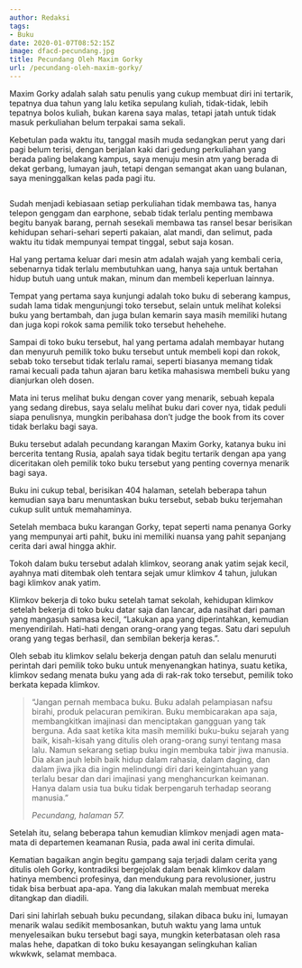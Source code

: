 ```yaml
---
author: Redaksi
tags:
- Buku
date: 2020-01-07T08:52:15Z
image: dfacd-pecundang.jpg
title: Pecundang Oleh Maxim Gorky
url: /pecundang-oleh-maxim-gorky/
---
```


Maxim Gorky adalah salah satu penulis yang cukup membuat diri ini tertarik, tepatnya dua tahun yang lalu ketika sepulang kuliah, tidak-tidak, lebih tepatnya bolos kuliah, bukan karena saya malas, tetapi jatah untuk tidak masuk perkuliahan belum terpakai sama sekali.

Kebetulan pada waktu itu, tanggal masih muda sedangkan perut yang dari pagi belum terisi, dengan berjalan kaki dari gedung perkuliahan yang berada paling belakang kampus, saya menuju mesin atm yang berada di dekat gerbang, lumayan jauh, tetapi dengan semangat akan uang bulanan, saya meninggalkan kelas pada pagi itu.<figure class="wp-block-image size-large">

<img src="https://wildanfauzyart.files.wordpress.com/2020/04/dfacd-pecundang.jpg?w=768" alt="" data-recalc-dims="1" /> </figure> 

Sudah menjadi kebiasaan setiap perkuliahan tidak membawa tas, hanya telepon genggam dan earphone, sebab tidak terlalu penting membawa begitu banyak barang, pernah sesekali membawa tas ransel besar berisikan kehidupan sehari-sehari seperti pakaian, alat mandi, dan selimut, pada waktu itu tidak mempunyai tempat tinggal, sebut saja kosan. 

Hal yang pertama keluar dari mesin atm adalah wajah yang kembali ceria, sebenarnya tidak terlalu membutuhkan uang, hanya saja untuk bertahan hidup butuh uang untuk makan, minum dan membeli keperluan lainnya.

Tempat yang pertama saya kunjungi adalah toko buku di seberang kampus, sudah lama tidak mengunjungi toko tersebut, selain untuk melihat koleksi buku yang bertambah, dan juga bulan kemarin saya masih memiliki hutang dan juga kopi rokok sama pemilik toko tersebut hehehehe.

Sampai di toko buku tersebut, hal yang pertama adalah membayar hutang dan menyuruh pemilik toko buku tersebut untuk membeli kopi dan rokok, sebab toko tersebut tidak terlalu ramai, seperti biasanya memang tidak ramai kecuali pada tahun ajaran baru ketika mahasiswa membeli buku yang dianjurkan oleh dosen.

Mata ini terus melihat buku dengan cover yang menarik, sebuah kepala yang sedang direbus, saya selalu melihat buku dari cover nya, tidak peduli siapa penulisnya, mungkin peribahasa don&#8217;t judge the book from its cover tidak berlaku bagi saya.

Buku tersebut adalah pecundang karangan Maxim Gorky, katanya buku ini bercerita tentang Rusia, apalah saya tidak begitu tertarik dengan apa yang diceritakan oleh pemilik toko buku tersebut yang penting covernya menarik bagi saya.

Buku ini cukup tebal, berisikan 404 halaman, setelah beberapa tahun kemudian saya baru menuntaskan buku tersebut, sebab buku terjemahan cukup sulit untuk memahaminya.

Setelah membaca buku karangan Gorky, tepat seperti nama penanya Gorky yang mempunyai arti pahit, buku ini memiliki nuansa yang pahit sepanjang cerita dari awal hingga akhir.

Tokoh dalam buku tersebut adalah klimkov, seorang anak yatim sejak kecil, ayahnya mati ditembak oleh tentara sejak umur klimkov 4 tahun, julukan bagi klimkov anak yatim.

Klimkov bekerja di toko buku setelah tamat sekolah, kehidupan klimkov setelah bekerja di toko buku datar saja dan lancar, ada nasihat dari paman yang mangasuh samasa kecil, &#8220;Lakukan apa yang diperintahkan, kemudian menyendirilah. Hati-hati dengan orang-orang yang tegas. Satu dari sepuluh orang yang tegas berhasil, dan sembilan bekerja keras.&#8221;.

Oleh sebab itu klimkov selalu bekerja dengan patuh dan selalu menuruti perintah dari pemilik toko buku untuk menyenangkan hatinya, suatu ketika, klimkov sedang menata buku yang ada di rak-rak toko tersebut, pemilik toko berkata kepada klimkov.

<blockquote class="wp-block-quote">
  <p>
    &#8220;Jangan pernah membaca buku. Buku adalah pelampiasan nafsu birahi, produk pelacuran pemikiran. Buku membicarakan apa saja, membangkitkan imajinasi dan menciptakan gangguan yang tak berguna. Ada saat ketika kita masih memiliki buku-buku sejarah yang baik, kisah-kisah yang ditulis oleh orang-orang sunyi tentang masa lalu. Namun sekarang setiap buku ingin membuka tabir jiwa manusia. Dia akan jauh lebih baik hidup dalam rahasia, dalam daging, dan dalam jiwa jika dia ingin melindungi diri dari keingintahuan yang terlalu besar dan dari imajinasi yang menghancurkan keimanan. Hanya dalam usia tua buku tidak berpengaruh terhadap seorang manusia.&#8221;
  </p>
  
  <cite>Pecundang, halaman 57.</cite>
</blockquote>

Setelah itu, selang beberapa tahun kemudian klimkov menjadi agen mata-mata di departemen keamanan Rusia, pada awal ini cerita dimulai.

Kematian bagaikan angin begitu gampang saja terjadi dalam cerita yang ditulis oleh Gorky, kontradiksi bergejolak dalam benak klimkov dalam hatinya membenci profesinya, dan mendukung para revolusioner, justru tidak bisa berbuat apa-apa. Yang dia lakukan malah membuat mereka ditangkap dan diadili.

Dari sini lahirlah sebuah buku pecundang, silakan dibaca buku ini, lumayan menarik walau sedikit membosankan, butuh waktu yang lama untuk menyelesaikan buku tersebut bagi saya, mungkin keterbatasan oleh rasa malas hehe, dapatkan di toko buku kesayangan selingkuhan kalian wkwkwk, selamat membaca.
